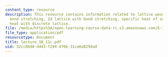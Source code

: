 ```yaml
---
content_type: resource
description: This resource contains information related to lattice waves in 3d crystals,
  bond stretching, 2d lattice with bond stretching, specific heat of solid, and specific
  heat with discrete lattice.
file: /media/https%3A/open-learning-course-data-rc.s3.amazonaws.com/6-730-physics-for-solid-state-applications-spring-2003/32cc06d8d443f294470e31ca6a8294ad_lecture_10_11c.pdf
file_type: application/pdf
resourcetype: Document
title: lecture_10_11c.pdf
uid: 32cc06d8-d443-f294-470e-31ca6a8294ad
---
```

